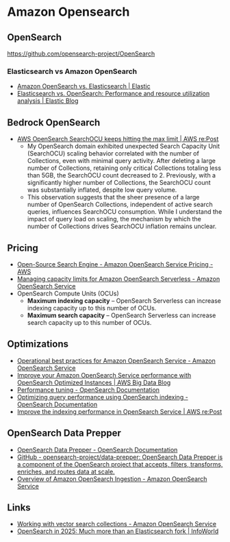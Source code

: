 # Amazon Opensearch

## OpenSearch

https://github.com/opensearch-project/OpenSearch

### Elasticsearch vs Amazon OpenSearch

- [Amazon OpenSearch vs. Elasticsearch | Elastic](https://www.elastic.co/amazon-opensearch-service)
- [Elasticsearch vs. OpenSearch: Performance and resource utilization analysis | Elastic Blog](https://www.elastic.co/blog/elasticsearch-opensearch-performance-gap)

## Bedrock OpenSearch

- [AWS OpenSearch SearchOCU keeps hitting the max limit \| AWS re:Post](https://repost.aws/questions/QUZt2O6WZ3QO6Ie03yTPKsgQ/aws-opensearch-searchocu-keeps-hitting-the-max-limit)
	- My OpenSearch domain exhibited unexpected Search Capacity Unit (SearchOCU) scaling behavior correlated with the number of Collections, even with minimal query activity. After deleting a large number of Collections, retaining only critical Collections totaling less than 5GB, the SearchOCU count decreased to 2. Previously, with a significantly higher number of Collections, the SearchOCU count was substantially inflated, despite low query volume.
	- This observation suggests that the sheer presence of a large number of OpenSearch Collections, independent of active search queries, influences SearchOCU consumption. While I understand the impact of query load on scaling, the mechanism by which the number of Collections drives SearchOCU inflation remains unclear.

## Pricing

- [Open-Source Search Engine - Amazon OpenSearch Service Pricing - AWS](https://aws.amazon.com/opensearch-service/pricing/)
- [Managing capacity limits for Amazon OpenSearch Serverless - Amazon OpenSearch Service](https://docs.aws.amazon.com/opensearch-service/latest/developerguide/serverless-scaling.html)
- OpenSearch Compute Units (OCUs)
	- **Maximum indexing capacity** – OpenSearch Serverless can increase indexing capacity up to this number of OCUs.
	- **Maximum search capacity** – OpenSearch Serverless can increase search capacity up to this number of OCUs.

## Optimizations

- [Operational best practices for Amazon OpenSearch Service - Amazon OpenSearch Service](https://docs.aws.amazon.com/opensearch-service/latest/developerguide/bp.html)
- [Improve your Amazon OpenSearch Service performance with OpenSearch Optimized Instances \| AWS Big Data Blog](https://aws.amazon.com/blogs/big-data/improve-your-amazon-opensearch-service-performance-with-opensearch-optimized-instances/)
- [Performance tuning - OpenSearch Documentation](https://opensearch.org/docs/latest/vector-search/performance-tuning/)
- [Optimizing query performance using OpenSearch indexing - OpenSearch Documentation](https://opensearch.org/docs/latest/dashboards/management/accelerate-external-data/)
- [Improve the indexing performance in OpenSearch Service \| AWS re:Post](https://repost.aws/knowledge-center/opensearch-indexing-performance)

## OpenSearch Data Prepper

- [OpenSearch Data Prepper - OpenSearch Documentation](https://opensearch.org/docs/latest/data-prepper/)
- [GitHub - opensearch-project/data-prepper: OpenSearch Data Prepper is a component of the OpenSearch project that accepts, filters, transforms, enriches, and routes data at scale.](https://github.com/opensearch-project/data-prepper)
- [Overview of Amazon OpenSearch Ingestion - Amazon OpenSearch Service](https://docs.aws.amazon.com/opensearch-service/latest/developerguide/ingestion.html)

## Links

- [Working with vector search collections - Amazon OpenSearch Service](https://docs.aws.amazon.com/opensearch-service/latest/developerguide/serverless-vector-search.html)
- [OpenSearch in 2025: Much more than an Elasticsearch fork \| InfoWorld](https://www.infoworld.com/article/3971473/opensearch-in-2025-much-more-than-an-elasticsearch-fork.html)
